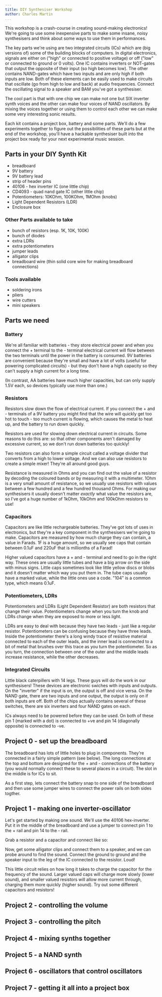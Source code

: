 ```yaml
---
title: DIY Synthesiser Workshop 
author: Charles Martin
...
```


This workshop is a crash-course in creating sound-making electronics!
We're going to use some inexpensive parts to make some insane, noisy
synthesisers and think about some ways to use them in performances.

The key parts we're using are two integrated circuits (ICs) which are
(big versions of) some of the building blocks of computers. In digital
electronics, signals are either on ("high" or connected to positive
voltage) or off ("low" or connected to ground or 0 volts). One IC
contains inverters or NOT-gates that output the opposite of their
input (so high becomes low). The other contains NAND-gates which have
two inputs and are only high if both inputs are low. Both of these
elements can be easily used to make circuits that oscillate (go from
high to low and back) at audio frequencies. Connect the oscillating
signal to a speaker and BAM you've got a synthesiser.

The cool part is that with one chip we can make not one but SIX
inverter synth voices and the other can make four voices of NAND
oscillators. By mixing the voices together or using them to control
each other we can make some very interesting sonic results.

Each kit contains a project box, battery and some parts. We'll do a
few experiments together to figure out the possibilities of these
parts but at the end of the workshop, you'll have a hackable
synthesiser built into the project box ready for your next
experimental music session.

## Parts in your DIY Synth Kit

- breadboard
- 9V battery
- 9V battery lead
- strip of header pins
- 40106 - hex inverter IC (one little chip)
- CD4093 - quad nand gate IC (other little chip)
- Potentiometers: 10KOhm, 100KOhm, 1MOhm (knobs)
- Light Dependent Resistors (LDR)
- Enclosure box

### Other Parts available to take

- bunch of resistors (esp. 1K, 10K, 100K)
- bunch of diodes
- extra LDRs 
- extra potentiometers
- jumper leads
- alligator clips
- breadboard wire (thin solid core wire for making breadboard
  connections)

### Tools available

- soldering irons
- pliers
- wire cutters
- mini speakers

## Parts we need

### Battery

We're all familiar with batteries - they store electrical power and
when you connect the + terminal to the - terminal electrical current
will flow between the two terminals until the power in the battery is
consumed. 9V batteries are convenient because they're small and have a
lot of volts (useful for powering complicated circuits) - but they
don't have a high capacity so they can't supply a high current for a
long time.

(In contrast, AA batteries have much higher capacities, but can only
supply 1.5V each, so devices typically use more than one.)

### Resistors

Resistors slow down the flow of electrical current. If you connect
the + and - terminals of a 9V battery you might find that the wire
will quickly get too hot to touch - too much current is flowing, which
causes the metal to heat up, and the battery to run down quickly.

Resistors are used for slowing down electrical current in circuits.
Some reasons to do this are: so that other components aren't damaged
by excessive current, so we don't run down batteries too quickly!

Two resistors can also form a simple circuit called a voltage divider
that converts from a high to lower voltage. And we can also use
resistors to create a simple mixer! They're all around good guys.

Resistance is measured in Ohms and you can find out the value of a
resistor by decoding the coloured bands or by measuring it with a
multimeter. 1Ohm is a very small amount of resistance, so we usually
use resistors with values between a few hundred and a few hundred
thousand Ohms. For making our synthesisers it usually doesn't matter
_exactly_ what value the resistors are, so I've got a huge number of
1kOhm, 10kOhm and 100kOhm resistors to use!

### Capacitors

Capacitors are like little rechargeable batteries. They've got lots of
uses in electronics, but they're a key component in the synthesisers
we're going to make. Capacitors are measured by how much charge they
can contain, a value in Farads. 1F is a huge amount, so we usually see
caps that contain between 0.1uF and 220uF that is millionths of a
Farad!

Higher valued capacitors have a + and - terminal and need to go in the
right way. These ones are usually little tubes and have a big arrow on
the side with minus signs. Little caps sometimes look like little
yellow discs or blobs and it doesn't matter which way you put them in.
The tube caps usually have a marked value, while the little ones use a
code. "104" is a common type, which means 0.1uF.

### Potentiometers, LDRs

Potentiometers and LDRs (Light Dependent Resistor) are both resistors
that change their value. Potentiometers change when you turn the knob
and LDRs change when they are exposed to more or less light.

LDRs are easy to deal with because they have two leads - just like a
regular resistor. Potentiometers can be confusing because they have
three leads. Inside the potentiometer there's a long windy trace of
resistive material connected to each of the outer leads, and the inner
lead is connected to a bit of metal that brushes over this trace as
you turn the potentiometer. So as you turn, the connection between one
of the outer and the middle leads increase resistance, while the other
decreases.

### Integrated Circuits

Little black caterpillers with 14 legs. These guys will do the work in
our synthesisers! These devices are electronic swiches with inputs and
outputs. On the "inverter" if the input is on, the output is off and
vice versa. On the NAND gate, there are two inputs and one output, the
output is only on if both inputs are off. Both of the chips actually
contains several of these switches, there are six inverters and four
NAND gates on each.

ICs always need to be powered before they can be used. On both of
these pin 1 (marked with a dot) is connected to +ve and pin 14
(diagonally opposite) is connected to -ve.

## Project 0 - set up the breadboard

The breadboard has lots of little holes to plug in components. They're
connected in a fairly simple pattern (see below). The long connections
at the top and bottom are designed for the + and - connections of the
battery (you would normally connect these to several places in a
circuit). The slot in the middle is for ICs to sit.

As a first step, lets connect the battery snap to one side of the
breadboard and then use some jumper wires to connect the power rails
on both sides togther.

## Project 1 - making one inverter-oscillator

Let's get started by making one sound. We'll use the 40106
hex-inverter. Put it in the middle of the breadboard and use a jumper
to connect pin 1 to the + rail and pin 14 to the - rail.

Grab a resistor and a capacitor and connect like so:

Now, get some alligator clips and connect them to a speaker, and we
can probe around to find the sound. Connect the ground to ground and
the speaker input to the leg of the IC connected to the resistor.
Loud!

This little circuit relies on how long it takes to charge the
capacitor for the frequency of the sound. Larger valued caps will
charge more slowly (lower sound), and smaller valued resistors will allow more
current through, charging them more quickly (higher sound). Try out
some different capacitors and resistors!


## Project 2 - controlling the volume

## Project 3 - controlling the pitch

## Project 4 - mixing synths together

## Project 5 - a NAND synth

## Project 6 - oscillators that control oscillators

## Project 7 - getting it all into a project box

